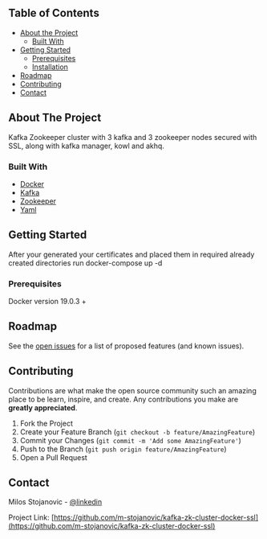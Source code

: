 <!-- TABLE OF CONTENTS -->
## Table of Contents

* [About the Project](#about-the-project)
  * [Built With](#built-with)
* [Getting Started](#getting-started)
  * [Prerequisites](#prerequisites)
  * [Installation](#installation)
* [Roadmap](#roadmap)
* [Contributing](#contributing)
* [Contact](#contact)



<!-- ABOUT THE PROJECT -->
## About The Project

Kafka Zookeeper cluster with 3 kafka and 3 zookeeper nodes secured with SSL, along with kafka manager, kowl and akhq.

### Built With

* [Docker](https://docker.com)
* [Kafka](https://kafka.com)
* [Zookeeper](https://zookeeper.com)
* [Yaml](https://yaml.com)


## Getting Started

After your generated your certificates and placed them in required already created directories run 
docker-compose up -d


### Prerequisites

Docker version 19.0.3 +

<!-- ROADMAP -->
## Roadmap

See the [open issues](https://github.com/m-stojanovic/kafka-zk-cluster-docker-ssl/issues) for a list of proposed features (and known issues).

<!-- CONTRIBUTING -->
## Contributing

Contributions are what make the open source community such an amazing place to be learn, inspire, and create. Any contributions you make are **greatly appreciated**.

1. Fork the Project
2. Create your Feature Branch (`git checkout -b feature/AmazingFeature`)
3. Commit your Changes (`git commit -m 'Add some AmazingFeature'`)
4. Push to the Branch (`git push origin feature/AmazingFeature`)
5. Open a Pull Request


<!-- CONTACT -->
## Contact

Milos Stojanovic - [@linkedin](https://www.linkedin.com/in/infomilosstojanovic/)

Project Link: [https://github.com/m-stojanovic/kafka-zk-cluster-docker-ssl](https://github.com/m-stojanovic/kafka-zk-cluster-docker-ssl)
